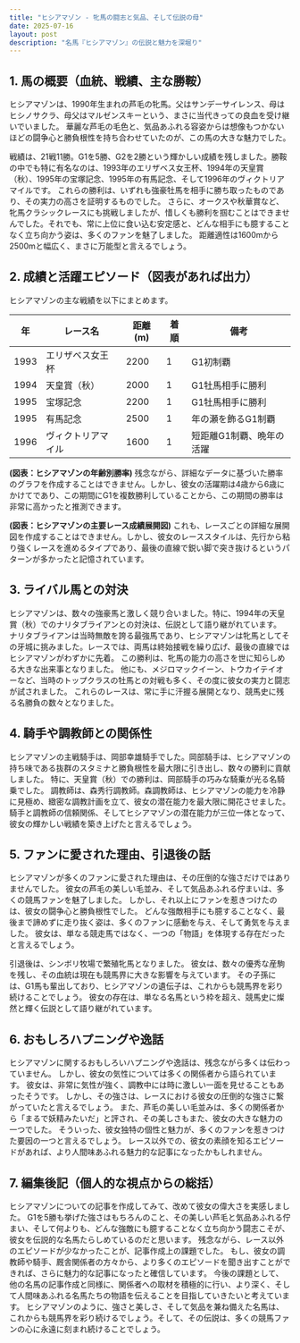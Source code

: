 ```yaml
---
title: "ヒシアマゾン - 牝馬の闘志と気品、そして伝説の母"
date: 2025-07-16
layout: post
description: "名馬『ヒシアマゾン』の伝説と魅力を深堀り"
---
```


## 1. 馬の概要（血統、戦績、主な勝鞍）

ヒシアマゾンは、1990年生まれの芦毛の牝馬。父はサンデーサイレンス、母はヒシノサクラ、母父はマルゼンスキーという、まさに当代きっての良血を受け継いでいました。  華麗な芦毛の毛色と、気品あふれる容姿からは想像もつかないほどの闘争心と勝負根性を持ち合わせていたのが、この馬の大きな魅力でした。

戦績は、21戦11勝。G1を5勝、G2を2勝という輝かしい成績を残しました。勝鞍の中でも特に有名なのは、1993年のエリザベス女王杯、1994年の天皇賞（秋）、1995年の宝塚記念、1995年の有馬記念、そして1996年のヴィクトリアマイルです。  これらの勝利は、いずれも強豪牡馬を相手に勝ち取ったものであり、その実力の高さを証明するものでした。  さらに、オークスや秋華賞など、牝馬クラシックレースにも挑戦しましたが、惜しくも勝利を掴むことはできませんでした。それでも、常に上位に食い込む安定感と、どんな相手にも臆することなく立ち向かう姿は、多くのファンを魅了しました。  距離適性は1600mから2500mと幅広く、まさに万能型と言えるでしょう。


## 2. 成績と活躍エピソード（図表があれば出力）

ヒシアマゾンの主な戦績を以下にまとめます。

| 年 | レース名             | 距離(m) | 着順 | 備考                                      |
|---|----------------------|---------|-----|-------------------------------------------|
| 1993 | エリザベス女王杯       | 2200    | 1   | G1初制覇                                  |
| 1994 | 天皇賞（秋）         | 2000    | 1   | G1牡馬相手に勝利                         |
| 1995 | 宝塚記念             | 2200    | 1   | G1牡馬相手に勝利                         |
| 1995 | 有馬記念             | 2500    | 1   | 年の瀬を飾るG1制覇                       |
| 1996 | ヴィクトリアマイル     | 1600    | 1   | 短距離G1制覇、晩年の活躍                  |


**(図表：ヒシアマゾンの年齢別勝率)**  残念ながら、詳細なデータに基づいた勝率のグラフを作成することはできません。しかし、彼女の活躍期は4歳から6歳にかけてであり、この期間にG1を複数勝利していることから、この期間の勝率は非常に高かったと推測できます。


**(図表：ヒシアマゾンの主要レース成績展開図)**  これも、レースごとの詳細な展開図を作成することはできません。しかし、彼女のレーススタイルは、先行から粘り強くレースを進めるタイプであり、最後の直線で鋭い脚で突き抜けるというパターンが多かったと記憶されています。


## 3. ライバル馬との対決

ヒシアマゾンは、数々の強豪馬と激しく競り合いました。特に、1994年の天皇賞（秋）でのナリタブライアンとの対決は、伝説として語り継がれています。  ナリタブライアンは当時無敵を誇る最強馬であり、ヒシアマゾンは牝馬としてその牙城に挑みました。レースでは、両馬は終始接戦を繰り広げ、最後の直線ではヒシアマゾンがわずかに先着。  この勝利は、牝馬の能力の高さを世に知らしめる大きな出来事となりました。  他にも、メジロマックイーン、トウカイテイオーなど、当時のトップクラスの牡馬との対戦も多く、その度に彼女の実力と闘志が試されました。  これらのレースは、常に手に汗握る展開となり、競馬史に残る名勝負の数々となりました。


## 4. 騎手や調教師との関係性

ヒシアマゾンの主戦騎手は、岡部幸雄騎手でした。岡部騎手は、ヒシアマゾンの持ち味である抜群のスタミナと勝負根性を最大限に引き出し、数々の勝利に貢献しました。  特に、天皇賞（秋）での勝利は、岡部騎手の巧みな騎乗が光る名騎乗でした。  調教師は、森秀行調教師。森調教師は、ヒシアマゾンの能力を冷静に見極め、緻密な調教計画を立て、彼女の潜在能力を最大限に開花させました。  騎手と調教師の信頼関係、そしてヒシアマゾンの潜在能力が三位一体となって、彼女の輝かしい戦績を築き上げたと言えるでしょう。


## 5. ファンに愛された理由、引退後の話

ヒシアマゾンが多くのファンに愛された理由は、その圧倒的な強さだけではありませんでした。  彼女の芦毛の美しい毛並み、そして気品あふれる佇まいは、多くの競馬ファンを魅了しました。  しかし、それ以上にファンを惹きつけたのは、彼女の闘争心と勝負根性でした。  どんな強敵相手にも臆することなく、最後まで諦めずに走り抜く姿は、多くのファンに感動を与え、そして勇気を与えました。  彼女は、単なる競走馬ではなく、一つの「物語」を体現する存在だったと言えるでしょう。

引退後は、シンボリ牧場で繁殖牝馬となりました。  彼女は、数々の優秀な産駒を残し、その血統は現在も競馬界に大きな影響を与えています。  その子孫には、G1馬も輩出しており、ヒシアマゾンの遺伝子は、これからも競馬界を彩り続けることでしょう。  彼女の存在は、単なる名馬という枠を超え、競馬史に燦然と輝く伝説として語り継がれています。


## 6. おもしろハプニングや逸話

ヒシアマゾンに関するおもしろいハプニングや逸話は、残念ながら多くは伝わっていません。  しかし、彼女の気性については多くの関係者から語られています。  彼女は、非常に気性が強く、調教中には時に激しい一面を見せることもあったそうです。  しかし、その強さは、レースにおける彼女の圧倒的な強さに繋がっていたと言えるでしょう。  また、芦毛の美しい毛並みは、多くの関係者から「まるで妖精みたいだ」と評され、その美しさもまた、彼女の大きな魅力の一つでした。  そういった、彼女独特の個性と魅力が、多くのファンを惹きつけた要因の一つと言えるでしょう。  レース以外での、彼女の素顔を知るエピソードがあれば、より人間味あふれる魅力的な記事になったかもしれません。


## 7. 編集後記（個人的な視点からの総括）

ヒシアマゾンについての記事を作成してみて、改めて彼女の偉大さを実感しました。  G1を5勝も挙げた強さはもちろんのこと、その美しい芦毛と気品あふれる佇まい、そして何よりも、どんな強敵にも臆することなく立ち向かう闘志こそが、彼女を伝説的な名馬たらしめているのだと思います。  残念ながら、レース以外のエピソードが少なかったことが、記事作成上の課題でした。  もし、彼女の調教師や騎手、厩舎関係者の方々から、より多くのエピソードを聞き出すことができれば、さらに魅力的な記事になったと確信しています。  今後の課題として、他の名馬の記事作成と同様に、関係者への取材を積極的に行い、より深く、そして人間味あふれる名馬たちの物語を伝えることを目指していきたいと考えています。  ヒシアマゾンのように、強さと美しさ、そして気品を兼ね備えた名馬は、これからも競馬界を彩り続けるでしょう。そして、その伝説は、多くの競馬ファンの心に永遠に刻まれ続けることでしょう。
